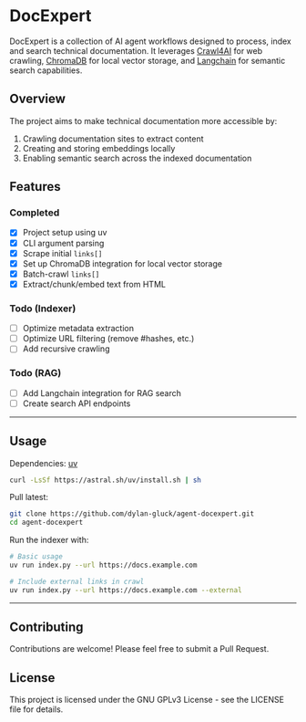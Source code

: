# DocExpert

DocExpert is a collection of AI agent workflows designed to process, index and search technical documentation. It leverages [Crawl4AI](https://github.com/unclecode/crawl4ai) for web crawling, [ChromaDB](https://github.com/chroma-core/chroma) for local vector storage, and [Langchain](https://github.com/langchain-ai/langchain) for semantic search capabilities.

## Overview

The project aims to make technical documentation more accessible by:
1. Crawling documentation sites to extract content
2. Creating and storing embeddings locally
3. Enabling semantic search across the indexed documentation

## Features

### Completed
- [x] Project setup using uv
- [x] CLI argument parsing
- [x] Scrape initial `links[]`
- [x] Set up ChromaDB integration for local vector storage
- [x] Batch-crawl `links[]`
- [x] Extract/chunk/embed text from HTML

### Todo (Indexer)
- [ ] Optimize metadata extraction
- [ ] Optimize URL filtering (remove #hashes, etc.)
- [ ] Add recursive crawling

### Todo (RAG)
- [ ] Add Langchain integration for RAG search
- [ ] Create search API endpoints

---

## Usage

Dependencies: [uv](https://docs.astral.sh/uv/getting-started/installation/)
```bash
curl -LsSf https://astral.sh/uv/install.sh | sh
```

Pull latest:
```bash
git clone https://github.com/dylan-gluck/agent-docexpert.git
cd agent-docexpert
```

Run the indexer with:
```bash
# Basic usage
uv run index.py --url https://docs.example.com

# Include external links in crawl
uv run index.py --url https://docs.example.com --external
```

---

## Contributing

Contributions are welcome! Please feel free to submit a Pull Request.

## License

This project is licensed under the GNU GPLv3 License - see the LICENSE file for details.
